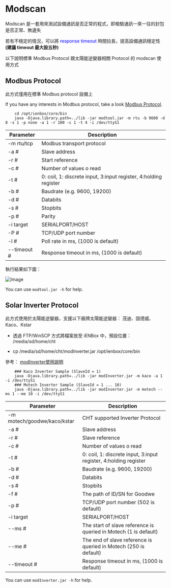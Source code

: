 # Modscan

Modscan 是一套用來測試設備通訊是否正常的程式，即檢驗通訊一來一往的封包是否正常、無遺失

若有不穩定的情況，可以將 <font color=blue>response timeout</font> 時間拉長，提高設備通訊穩定性 **(建議 timeout 最大設五秒)**

以下說明標準 Modbus Protocol 跟太陽能逆變器相關 Protocol 的 modscan 使用方式

## Modbus Protocol

此方式僅用在標準 Modbus protocol 設備上

If you have any interests in Modbus protocol, take a look <a href="https://www.modbustools.com/modbus.html" target="_blank">Modbus Protocol</a>.

```shell
	cd /opt/ienbox/core/bin
	java -Djava.library.path=../lib -jar modtool.jar -m rtu -b 9600 -d 8 -s 1 -p none -a 1 -r 100 -c 1 -t 4 -i /dev/ttyS1
```

Parameter | Description
--------- | -----------
-m rtu/tcp | Modbus transport protocol
-a # | Slave address
-r # | Start reference
-c # | Number of values o read
-t # | 0: coil, 1: discrete input, 3:input register, 4:holding register
-b # | Baudrate (e.g. 9600, 19200)
-d # | Databits
-s # | Stopbits
-p # | Parity
-i target | SERIALPORT/HOST
-P # | TCP/UDP port number
-l # |  Poll rate in ms, (1000 is default)
--timeout # | Response timeout in ms, (1000 is default)

執行結果如下圖：

![Image](Modscan/modtool.png)

<aside class="notice">
You can use <code>modtool.jar -h</code> for help.
</aside>

## Solar Inverter Protocol

此方式使用於太陽能逆變器，支援以下廠牌太陽能逆變器： 茂迪、固德威、Kaco、Kstar

* 透過 FTP/WinSCP 方式將檔案放至 iENBox 中，預設位置： /media/sd/home/cht

* cp /media/sd/home/cht/modInverter.jar /opt/ienbox/core/bin

參考： <a href="http://bit.ly/2QN8DAq" target="_blank">modInverter使用說明</a>

```shell
	### Kaco Inverter Sample (SlaveId = 1)
	java -Djava.library.path=../lib -jar modInverter.jar -m kaco -a 1 -i /dev/ttyS1
	### Motech Inverter Sample (SlaveId = 1 ... 10)
	java -Djava.library.path=../lib -jar modInverter.jar -m motech --ms 1 --me 10 -i /dev/ttyS1
```

Parameter | Description
--------- | -----------
-m motech/goodwe/kaco/kstar | CHT supported Inverter Protocol
-a # | Slave address
-r # | Slave reference
-c # | Number of values o read
-t # | 0: coil, 1: discrete input, 3:input register, 4:holding register
-b # | Baudrate (e.g. 9600, 19200)
-d # | Databits
-s # | Stopbits
-f # | The path of ID/SN for Goodwe
-p # | TCP/UDP port number (502 is default)
-i target | SERIALPORT/HOST
--ms # | The start of slave reference is queried in Motech (1 is default)
--me # | The end of slave reference is queried in Motech (250 is default)
--timeout # | Response timeout in ms, (1000 is default) 

<aside class="notice">
You can use <code>modInverter.jar -h</code> for help.
</aside>
